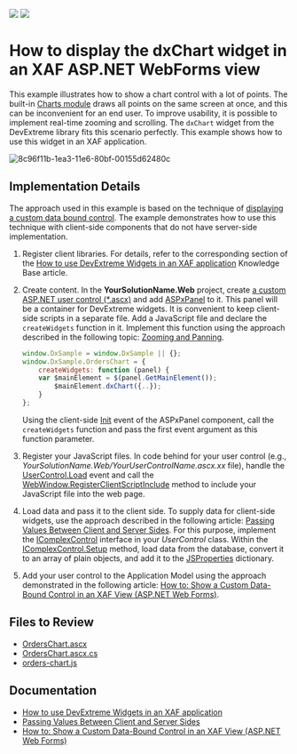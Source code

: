 <!-- default badges list -->
[![](https://img.shields.io/badge/Open_in_DevExpress_Support_Center-FF7200?style=flat-square&logo=DevExpress&logoColor=white)](https://supportcenter.devexpress.com/ticket/details/T381904)
[![](https://img.shields.io/badge/📖_How_to_use_DevExpress_Examples-e9f6fc?style=flat-square)](https://docs.devexpress.com/GeneralInformation/403183)
<!-- default badges end -->

# How to display the dxChart widget in an XAF ASP.NET WebForms view

This example illustrates how to show a chart control with a lot of points. The built-in [Charts module](https://docs.devexpress.com/eXpressAppFramework/113302/analytics/chart-module) draws all points on the same screen at once, and this can be inconvenient for an end user. To improve usability, it is possible to implement real-time zooming and scrolling. The `dxChart` widget from the DevExtreme library fits this scenario perfectly. This example shows how to use this widget in an XAF application.

![8c96f11b-1ea3-11e6-80bf-00155d62480c](https://github.com/DevExpress-Examples/XAF_how-to-display-the-dxchart-widget-in-an-xaf-view-Web-t381904/assets/14300209/9ee6502a-ead2-4fe0-978f-42fcfaaa88d9)

## Implementation Details

The approach used in this example is based on the technique of [displaying a custom data bound control](https://docs.devexpress.com/eXpressAppFramework/114160/ui-construction/using-a-custom-control-that-is-not-integrated-by-default/how-to-show-a-custom-data-bound-control-in-an-xaf-view-asp-net). The example demonstrates how to use this technique with client-side components that do not have server-side implementation. 

1. Register client libraries. For details, refer to the corresponding section of the [How to use DevExtreme Widgets in an XAF application](https://supportcenter.devexpress.com/ticket/details/t380965/how-to-use-devextreme-widgets-in-an-xaf-asp-net-webforms) Knowledge Base article.

2. Create content. In the **YourSolutionName.Web** project, create [a custom ASP.NET user control (*.ascx)](https://learn.microsoft.com/en-us/previous-versions/dotnet/netframework-3.0/26db8ysc(v=vs.85)?redirectedfrom=MSDN) and add [ASPxPanel](https://docs.devexpress.com/AspNet/DevExpress.Web.ASPxPanel) to it. This panel will be a container for DevExtreme widgets. It is convenient to keep client-side scripts in a separate file. Add a JavaScript file and declare the `createWidgets` function in it. Implement this function using the approach described in the following topic: [Zooming and Panning](https://js.devexpress.com/Documentation/21_2/Guide/UI_Components/Chart/Zooming_and_Panning/).

	```js
	window.DxSample = window.DxSample || {};
	window.DxSample.OrdersChart = {
	    createWidgets: function (panel) {
		var $mainElement = $(panel.GetMainElement());
			$mainElement.dxChart({..});
	    }
	};
	```
	
	Using the client-side [Init](https://learn.microsoft.com/en-us/dotnet/api/system.web.ui.control.init?view=netframework-4.8.1) event of the ASPxPanel component, call the `createWidgets` function and pass the first event argument as this function parameter. 

3. Register your JavaScript files. In code behind for your user control (e.g., _YourSolutionName.Web/YourUserControlName.ascx.xx_ file), handle the [UserControl.Load](https://learn.microsoft.com/en-us/dotnet/api/system.web.ui.control.load?view=netframework-4.8.1&redirectedfrom=MSDN) event and call the [WebWindow.RegisterClientScriptInclude](https://docs.devexpress.com/eXpressAppFramework/DevExpress.ExpressApp.Web.WebWindow.RegisterClientScriptInclude(System.String-System.String)) method to include your JavaScript file into the web page.

4. Load data and pass it to the client side. To supply data for client-side widgets, use the approach described in the following article: [Passing Values Between Client and Server Sides](https://docs.devexpress.com/AspNet/11816/common-concepts/client-side-functionality/passing-values-between-client-and-server-sides). For this purpose, implement the [IComplexControl](https://docs.devexpress.com/eXpressAppFramework/DevExpress.ExpressApp.Editors.IComplexControl) interface in your _UserControl_ class. Within the [IComplexControl.Setup](https://docs.devexpress.com/eXpressAppFramework/DevExpress.ExpressApp.Editors.IComplexControl.Setup(DevExpress.ExpressApp.IObjectSpace-DevExpress.ExpressApp.XafApplication)) method, load data from the database, convert it to an array of plain objects, and add it to the [JSProperties](https://docs.devexpress.com/AspNet/DevExpress.Web.ASPxPanelBase.JSProperties) dictionary.

5. Add your user control to the Application Model using the approach demonstrated in the following article: [How to: Show a Custom Data-Bound Control in an XAF View (ASP.NET Web Forms)](https://docs.devexpress.com/eXpressAppFramework/114160/ui-construction/using-a-custom-control-that-is-not-integrated-by-default/how-to-show-a-custom-data-bound-control-in-an-xaf-view-asp-net).

## Files to Review

* [OrdersChart.ascx](CS/WebChart/WebChart.Web/OrdersChart.ascx) 
* [OrdersChart.ascx.cs](CS/WebChart/WebChart.Web/OrdersChart.ascx.cs)
* [orders-chart.js](CS/WebChart/WebChart.Web/Scripts/Controls/orders-chart.js)

## Documentation

* [How to use DevExtreme Widgets in an XAF application](https://supportcenter.devexpress.com/ticket/details/t380965/how-to-use-devextreme-widgets-in-an-xaf-asp-net-webforms)
* [Passing Values Between Client and Server Sides](https://docs.devexpress.com/AspNet/11816/common-concepts/client-side-functionality/passing-values-between-client-and-server-sides)
* [How to: Show a Custom Data-Bound Control in an XAF View (ASP.NET Web Forms)](https://docs.devexpress.com/eXpressAppFramework/114160/ui-construction/using-a-custom-control-that-is-not-integrated-by-default/how-to-show-a-custom-data-bound-control-in-an-xaf-view-asp-net)
